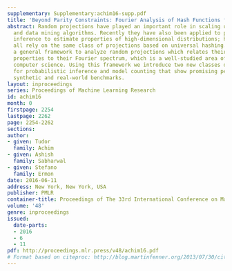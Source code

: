 ```yaml
---
supplementary: Supplementary:achim16-supp.pdf
title: 'Beyond Parity Constraints: Fourier Analysis of Hash Functions for Inference'
abstract: Random projections have played an important role in scaling up machine learning
  and data mining algorithms. Recently they have also been applied to probabilistic
  inference to estimate properties of high-dimensional distributions; however, they
  all rely on the same class of projections based on universal hashing. We provide
  a general framework to analyze random projections which relates their statistical
  properties to their Fourier spectrum, which is a well-studied area of theoretical
  computer science. Using this framework we introduce two new classes of hash functions
  for probabilistic inference and model counting that show promising performance on
  synthetic and real-world benchmarks.
layout: inproceedings
series: Proceedings of Machine Learning Research
id: achim16
month: 0
firstpage: 2254
lastpage: 2262
page: 2254-2262
sections: 
author:
- given: Tudor
  family: Achim
- given: Ashish
  family: Sabharwal
- given: Stefano
  family: Ermon
date: 2016-06-11
address: New York, New York, USA
publisher: PMLR
container-title: Proceedings of The 33rd International Conference on Machine Learning
volume: '48'
genre: inproceedings
issued:
  date-parts:
  - 2016
  - 6
  - 11
pdf: http://proceedings.mlr.press/v48/achim16.pdf
# Format based on citeproc: http://blog.martinfenner.org/2013/07/30/citeproc-yaml-for-bibliographies/
---
```

